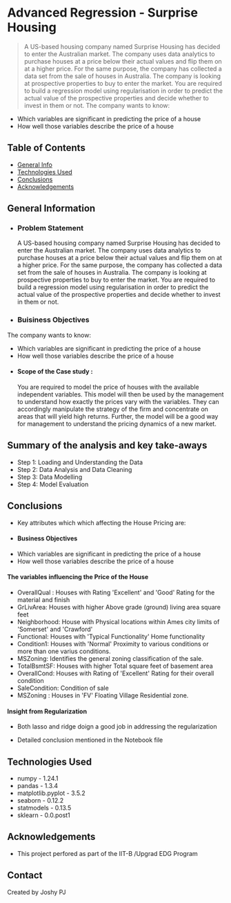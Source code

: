 # Advanced Regression - Surprise Housing
> A US-based housing company named Surprise Housing has decided to enter the Australian market. The company uses data analytics to purchase houses at a price below their actual values and flip them on at a higher price. For the same purpose, the company has collected a data set from the sale of houses in Australia.
The company is looking at prospective properties to buy to enter the market. You are required to build a regression model using regularisation in order to predict the actual value of the prospective properties and decide whether to invest in them or not. 
The company wants to know:
- Which variables are significant in predicting the price of a house
- How well those variables describe the price of a house

## Table of Contents
* [General Info](#general-information)
* [Technologies Used](#technologies-used)
* [Conclusions](#conclusions)
* [Acknowledgements](#acknowledgements)


<!-- You can include any other section that is pertinent to your problem -->

## General Information
* ### Problem Statement
    A US-based housing company named Surprise Housing has decided to enter the Australian market. The company uses data analytics to purchase houses at a price below their actual values and flip them on at a higher price. For the same purpose, the company has collected a data set from the sale of houses in Australia.
The company is looking at prospective properties to buy to enter the market. You are required to build a regression model using regularisation in order to predict the actual value of the prospective properties and decide whether to invest in them or not. 
   
 * ### Buisiness Objectives
The company wants to know:
- Which variables are significant in predicting the price of a house
- How well those variables describe the price of a house

 * #### Scope of the Case study : 
   You are required to model the price of houses with the available independent variables. This model will then be used by the management to understand how exactly the prices vary with the variables. They can accordingly manipulate the strategy of the firm and concentrate on areas that will yield high returns. Further, the model will be a good way for management to understand the pricing dynamics of a new market.

<!-- You don't have to answer all the questions - just the ones relevant to your project. -->

## Summary of the analysis and key take-aways
  - Step 1: Loading and Understanding the Data
  - Step 2: Data Analysis and Data Cleaning
  - Step 3: Data Modelling
  - Step 4: Model Evaluation
## Conclusions

 - Key attributes which which affecting the House Pricing are:
 - #### Business Objectives
- Which variables are significant in predicting the price of a house
- How well those variables describe the price of a house

#### The variables influencing the Price of the House
- OverallQual : Houses with Rating 'Excellent' and 'Good' Rating for the  material and finish
- GrLivArea: Houses with higher Above grade (ground) living area square feet
- Neighborhood: House with Physical locations within Ames city limits of 'Somerset' and 'Crawford'
- Functional: Houses with 'Typical Functionality' Home functionality
- Condition1: Houses with 'Normal' Proximity to various conditions or more than one varius conditions.
- MSZoning: Identifies the general zoning classification of the sale.
- TotalBsmtSF: Houses with higher Total square feet of basement area
- OverallCond: Houses with Rating of 'Excellent' Rating for their overall condition
- SaleCondition: Condition of sale
- MSZoning : Houses in 'FV' Floating Village Residential zone.
#### Insight from Regularization
- Both lasso and ridge doign a good job in addressing the regularization


    
 

     
 - Detailed conclusion mentioned in the Notebook file
  

<!-- You don't have to answer all the questions - just the ones relevant to your project. -->


## Technologies Used
- numpy - 1.24.1
- pandas - 1.3.4
- matplotlib.pyplot - 3.5.2
- seaborn - 0.12.2
- statmodels - 0.13.5
- sklearn - 0.0.post1


## Acknowledgements
- This project perfored as part of the IIT-B /Upgrad EDG Program



## Contact
Created by Joshy PJ 


<!-- Optional -->
<!-- ## License -->
<!-- This project is open source and available under the [... License](). -->

<!-- You don't have to include all sections - just the one's relevant to your project -->
